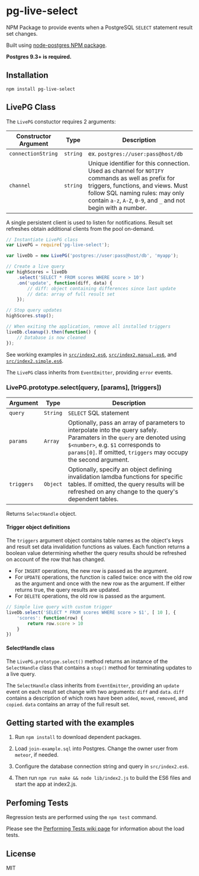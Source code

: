 # pg-live-select

NPM Package to provide events when a PostgreSQL `SELECT` statement result set changes.

Built using [node-postgres NPM package](https://github.com/brianc/node-postgres).

**Postgres 9.3+ is required.**

## Installation

```
npm install pg-live-select
```

## LivePG Class

The `LivePG` constuctor requires 2 arguments:

Constructor Argument | Type | Description
---------|------|---------------------------
`connectionString` | `string` | ex. `postgres://user:pass@host/db`
`channel` | `string` | Unique identifier for this connection. Used as channel for `NOTIFY` commands as well as prefix for triggers, functions, and views. Must follow SQL naming rules: may only contain `a-z`, `A-Z`, `0-9`, and `_` and not begin with a number.

A single persistent client is used to listen for notifications. Result set refreshes obtain additional clients from the pool on-demand.

```javascript
// Instantiate LivePG class
var LivePG = require('pg-live-select');

var liveDb = new LivePG('postgres://user:pass@host/db', 'myapp');

// Create a live query
var highScores = liveDb
	.select('SELECT * FROM scores WHERE score > 10')
	.on('update', function(diff, data) {
		// diff: object containing differences since last update
		// data: array of full result set
	});

// Stop query updates
highScores.stop();

// When exiting the application, remove all installed triggers
liveDb.cleanup().then(function() {
	// Database is now cleaned
});
```

See working examples in [`src/index2.es6`](src/index2.es6), [`src/index2.manual.es6`](src/index2.manual.es6), and [`src/index2.simple.es6`](src/index2.simple.es6).

The `LivePG` class inherits from `EventEmitter`, providing `error` events.

### LivePG.prototype.select(query, [params], [triggers])

Argument | Type | Description
---------|------|--------------------
`query` | `String` | `SELECT` SQL statement
`params` | `Array` | Optionally, pass an array of parameters to interpolate into the query safely. Paramaters in the `query` are denoted using `$<number>`, e.g. `$1` corresponds to `params[0]`. If omitted, `triggers` may occupy the second argument.
`triggers` | `Object` | Optionally, specify an object defining invalidation lamdba functions for specific tables. If omitted, the query results will be refreshed on any change to the query's dependent tables.

Returns `SelectHandle` object.

#### Trigger object definitions

The `triggers` argument object contains table names as the object's keys and result set data invalidation functions as values. Each function returns a boolean value determining whether the query results should be refreshed on account of the row that has changed.

* For `INSERT` operations, the new row is passed as the argument.
* For `UPDATE` operations, the function is called twice: once with the old row as the argument and once with the new row as the argument. If either returns true, the query results are updated.
* For `DELETE` operations, the old row is passed as the argument.

```javascript
// Simple live query with custom trigger
liveDb.select('SELECT * FROM scores WHERE score > $1', [ 10 ], {
	'scores': function(row) {
		return row.score > 10
	}
})
```

#### SelectHandle class

The `LivePG.prototype.select()` method returns an instance of the `SelectHandle` class that contains a `stop()` method for terminating updates to a live query.

The `SelectHandle` class inherits from `EventEmitter`, providing an `update` event on each result set change with two arguments: `diff` and `data`. `diff` contains a description of which rows have been `added`, `moved`, `removed`, and `copied`. `data` contains an array of the full result set.

## Getting started with the examples

1. Run `npm install` to download dependent packages.

2. Load `join-example.sql` into Postgres. Change the owner user from `meteor`, if needed.

3. Configure the database connection string and query in `src/index2.es6`.

4. Then run `npm run make && node lib/index2.js` to build the ES6 files and start the app at index2.js.

## Perfoming Tests

Regression tests are performed using the `npm test` command.

Please see the [Performing Tests wiki page](https://github.com/numtel/pg-live-query/wiki/Performing-Tests) for information about the load tests.

## License

MIT
